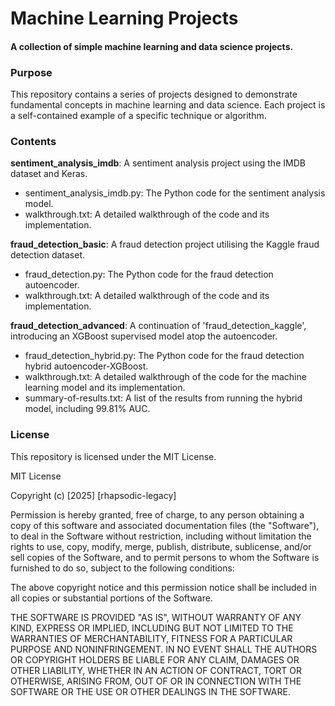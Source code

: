 # Machine Learning Projects

#### A collection of simple machine learning and data science projects.

### Purpose

This repository contains a series of projects designed to demonstrate fundamental concepts in machine learning and data science. Each project is a self-contained example of a specific technique or algorithm.

### Contents

**sentiment_analysis_imdb**: A sentiment analysis project using the IMDB dataset and Keras.
+ sentiment_analysis_imdb.py: The Python code for the sentiment analysis model.
+ walkthrough.txt: A detailed walkthrough of the code and its implementation. 

**fraud_detection_basic**: A fraud detection project utilising the Kaggle fraud detection dataset.  
+ fraud_detection.py: The Python code for the fraud detection autoencoder. 
+ walkthrough.txt: A detailed walkthrough of the code and its implementation. 

**fraud_detection_advanced**: A continuation of 'fraud_detection_kaggle', introducing an XGBoost supervised model atop the autoencoder.
+ fraud_detection_hybrid.py: The Python code for the fraud detection hybrid autoencoder-XGBoost.
+ walkthrough.txt: A detailed walkthrough of the code for the machine learning model and its implementation.
+ summary-of-results.txt: A list of the results from running the hybrid model, including 99.81% AUC. 

  
### License

This repository is licensed under the MIT License.

MIT License

Copyright (c) [2025] [rhapsodic-legacy]

Permission is hereby granted, free of charge, to any person obtaining a copy
of this software and associated documentation files (the "Software"), to deal
in the Software without restriction, including without limitation the rights
to use, copy, modify, merge, publish, distribute, sublicense, and/or sell
copies of the Software, and to permit persons to whom the Software is
furnished to do so, subject to the following conditions:

The above copyright notice and this permission notice shall be included in all
copies or substantial portions of the Software.

THE SOFTWARE IS PROVIDED "AS IS", WITHOUT WARRANTY OF ANY KIND, EXPRESS OR
IMPLIED, INCLUDING BUT NOT LIMITED TO THE WARRANTIES OF MERCHANTABILITY,
FITNESS FOR A PARTICULAR PURPOSE AND NONINFRINGEMENT. IN NO EVENT SHALL THE
AUTHORS OR COPYRIGHT HOLDERS BE LIABLE FOR ANY CLAIM, DAMAGES OR OTHER
LIABILITY, WHETHER IN AN ACTION OF CONTRACT, TORT OR OTHERWISE, ARISING FROM,
OUT OF OR IN CONNECTION WITH THE SOFTWARE OR THE USE OR OTHER DEALINGS IN THE
SOFTWARE.
